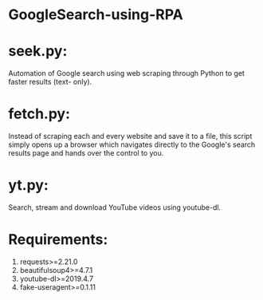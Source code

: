 # GoogleSearch-using-RPA

# seek.py:

Automation of Google search using web scraping through Python to get faster results (text-	only).

# fetch.py:

Instead of scraping each and every website and save it to a  file, this script simply opens up a browser which navigates directly to the Google's search results page and hands over the control to you.

# yt.py:

Search, stream and download YouTube videos using youtube-dl.

# Requirements:

1) requests>=2.21.0
2) beautifulsoup4>=4.7.1
3) youtube-dl>=2019.4.7
4) fake-useragent>=0.1.11
